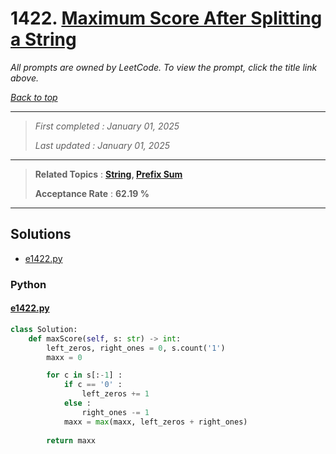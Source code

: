 # 1422. [Maximum Score After Splitting a String](<https://leetcode.com/problems/maximum-score-after-splitting-a-string>)

*All prompts are owned by LeetCode. To view the prompt, click the title link above.*

*[Back to top](<../README.md>)*

------

> *First completed : January 01, 2025*
>
> *Last updated : January 01, 2025*

------

> **Related Topics** : **[String](<by_topic/String.md>), [Prefix Sum](<by_topic/Prefix Sum.md>)**
>
> **Acceptance Rate** : **62.19 %**

------

## Solutions

- [e1422.py](<../my-submissions/e1422.py>)
### Python
#### [e1422.py](<../my-submissions/e1422.py>)
```Python
class Solution:
    def maxScore(self, s: str) -> int:
        left_zeros, right_ones = 0, s.count('1')
        maxx = 0

        for c in s[:-1] :
            if c == '0' :
                left_zeros += 1
            else :
                right_ones -= 1
            maxx = max(maxx, left_zeros + right_ones)
        
        return maxx

```

